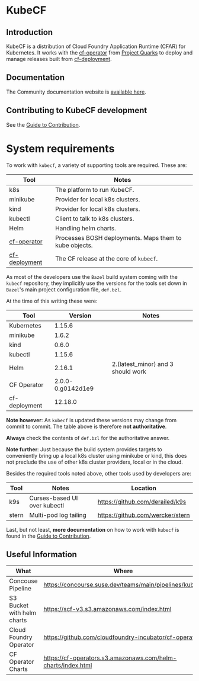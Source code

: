 # KubeCF

## Introduction

KubeCF is a distribution of Cloud Foundry Application Runtime (CFAR) for Kubernetes. 
It works with the [cf-operator] from [Project Quarks] to deploy and manage releases built from [cf-deployment].

[cf-operator]:   https://github.com/cloudfoundry-incubator/cf-operator/
[Project Quarks]:           https://www.cloudfoundry.org/project-quarks/
[cf-deployment]: https://github.com/cloudfoundry/cf-deployment/
[Docs]:                     https://kubecf.suse.dev/

## Documentation

The Community documentation website is [available here](https://kubecf.suse.dev/).

## Contributing to KubeCF development

See the [Guide to Contribution](doc/Contribute.md).

# System requirements

To work with `kubecf`, a variety of supporting tools are required.
These are:

| Tool          | Notes                                                  |
|---            |---                                                     |
|k8s            | The platform to run KubeCF.                            |
|minikube       | Provider for local k8s clusters.                       |
|kind           | Provider for local k8s clusters.                       |
|kubectl        | Client to talk to k8s clusters.                        |
|Helm           | Handling helm charts.                                  |
|[cf-operator]  | Processes BOSH deployments. Maps them to kube objects. |
|[cf-deployment]| The CF release at the core of `kubecf`.                |

As most of the developers use the `Bazel` build system coming with the
`kubecf` repository, they implicitly use the versions for the tools
set down in `Bazel`'s main project configuration file, `def.bzl`.

At the time of this writing these were:

| Tool         | Version           | Notes                              |
|---           |---                |---                                 |
|Kubernetes    | 1.15.6            |                                    |
|minikube      | 1.6.2             |                                    |
|kind          | 0.6.0             |                                    |
|kubectl       | 1.15.6            |                                    |
|Helm          | 2.16.1            | 2.(latest_minor) and 3 should work |
|CF Operator   | 2.0.0-0.g0142d1e9 |                                    |
|cf-deployment | 12.18.0           |                                    |

__Note however__: As `kubecf` is updated these versions may change
from commit to commit.  The table above is therefore
__not authoritative__.

__Always__ check the contents of `def.bzl` for the authoritative
answer.

__Note further__: Just because the build system provides targets to
conveniently bring up a local k8s cluster using minikube or kind, this
does not preclude the use of other k8s cluster providers, local or in
the cloud.

Besides the required tools noted above, other tools used by developers
are:

| Tool  | Notes                         | Location                         |
|---    |---                            |---                               |
|k9s    | Curses-based UI over kubectl  | https://github.com/derailed/k9s  |
|stern  | Multi-pod log tailing         | https://github.com/wercker/stern |

Last, but not least, __more documentation__ on how to work with
`kubecf` is found in the [Guide to Contribution](doc/Contribute.md).

## Useful Information

| What                       | Where                                                        |
| -------------------------- | ------------------------------------------------------------ |
| Concouse Pipeline          | https://concourse.suse.dev/teams/main/pipelines/kubecf       |
| S3 Bucket with helm charts | https://scf-v3.s3.amazonaws.com/index.html                   |
| Cloud Foundry Operator     | https://github.com/cloudfoundry-incubator/cf-operator/       |
| CF Operator Charts         | https://cf-operators.s3.amazonaws.com/helm-charts/index.html |
